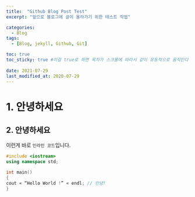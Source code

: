```yaml
---
title:  "Github Blog Post Test"
excerpt: "앞으로 블로그에 글이 올라가기 위한 테스트 작업"

categories:
  - Blog
tags:
  - [Blog, jekyll, Github, Git]

toc: true
toc_sticky: true #이걸 true로 하면 목차가 스크롤에 따라서 같이 유동적으로 움직인다
 
date: 2021-07-29
last_modified_at: 2020-07-29
---
```


# 1. 안녕하세요
## 2. 안녕하세요

이런게 바로 `인라인 코드`입니다.

```c++
#include <iostream>
using namespace std;

int main()
{
cout « “Hello World !” « endl; // 안녕!
}
```